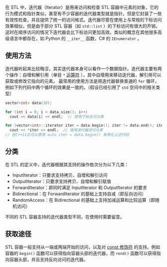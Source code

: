 在 STL 中，迭代器（Iterator）是用来访问和检查 STL 容器中元素的对象，它的行为模式和指针类似，甚至有不少容器的迭代器类型就是指针。但是它封装了一些有效性检查，并且提供了统一的访问格式。迭代器尽管在使用上与常规的下标访问效果相似，但是由于部分 STL 容器（如 `std::list` ）的下标访问有很大的开销，这时在顺序访问的情况下迭代器会比下标访问更加高效。类似的概念在其他很多高级语言中都存在，如 Python 的 `__iter__` 函数，C# 的 `IEnumerator` 。

## 使用方法

迭代器听起来比较晦涩，其实迭代器本身可以看作一个数据指针。迭代器主要有两个操作：自增和解引用（单目 `*`  [运算符](../op.md) ），其中自增用来移动迭代器，解引用可以获取或修改它指向的元素。
最常用的使用方法是用迭代器替换普通的 `for` 循环，例如下列代码中两个循环的效果是一致的。（假设已经引用了 `std` 空间中的相关类型）

```cpp
vector<int> data(10);

for (int i = 0; i < data.size(); i++)
  cout << data[i] << endl;  // 使用下标访问元素

for (vector<int>::iterator iter = data.begin(); iter != data.end(); iter++)
  cout << *iter << endl;  // 使用迭代器访问元素
// 在C++11后可以使用 auto iter = data.begin() 来简化上述代码
```

## 分类

在 STL 的定义中，迭代器根据其支持的操作依次分为以下几类：

-   InputIterator：只要求支持拷贝、自增和解引访问
-   OutputIterator：只要求支持拷贝、自增和解引赋值
-   ForwardIterator：即同时满足 InputIterator 和 OutputIterator 的要求
-   Bidirectional：在 ForwardIterator 的基础上支持自减（即反向访问）
-   RandomAccess：在 Bidirectional 的基础上支持加减运算和比较运算（即随机访问）

不同的 STL 容器支持的迭代器类型不同，在使用时需要留意。

## 获取途径

STL 容器一般支持从一端或两端开始的访问，以及对 [const 修饰符](../const.md) 的支持。例如容器的 `begin()` 函数可以获得指向容器头部的迭代器，而 `rend()` 函数可以获得指向容器头部，并且支持反向访问的迭代器。
